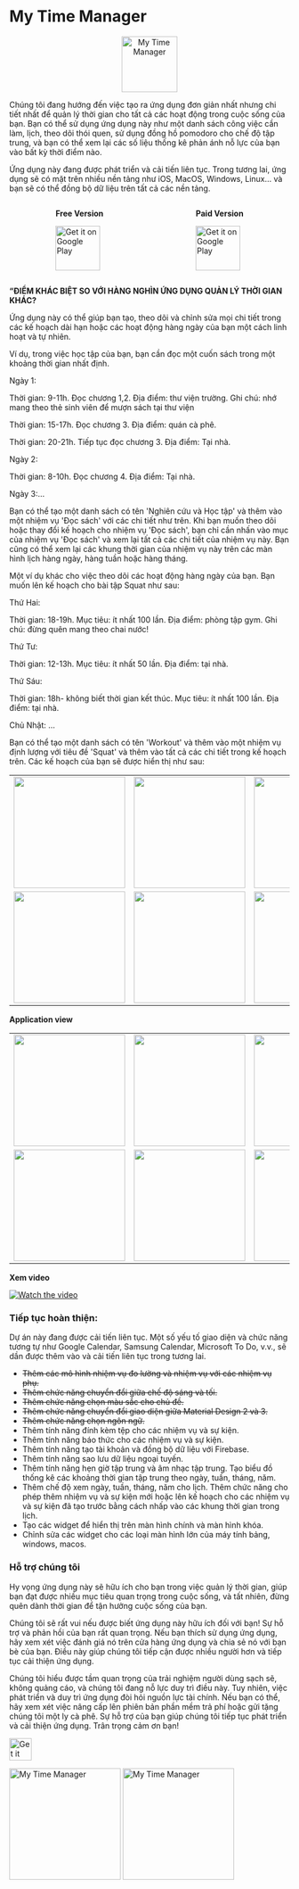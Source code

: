 # My Time Manager

<p align="center">
<img src="./res/ic_launcher.png" height="100" alt="My Time Manager" />
</p>

Chúng tôi đang hướng đến việc tạo ra ứng dụng đơn giản nhất nhưng chi tiết nhất để quản lý thời gian cho tất cả các hoạt động trong cuộc sống của bạn. Bạn có thể sử dụng ứng dụng này như một danh sách công việc cần làm, lịch, theo dõi thói quen, sử dụng đồng hồ pomodoro cho chế độ tập trung, và bạn có thể xem lại các số liệu thống kê phản ánh nỗ lực của bạn vào bất kỳ thời điểm nào.

Ứng dụng này đang được phát triển và cải tiến liên tục. Trong tương lai, ứng dụng sẽ có mặt trên nhiều nền tảng như iOS, MacOS, Windows, Linux… và bạn sẽ có thể đồng bộ dữ liệu trên tất cả các nền tảng.

<div style="display: flex; justify-content: space-around;">
<div>

**Free Version**

<img src="./res/get_it_on_google_play.png"
alt="Get it on Google Play" 
height="80">

</div>
<div>

**Paid Version**

<img src="./res/get_it_on_google_play.png"
alt="Get it on Google Play" 
height="80">

</div>
</div>

**“ĐIỂM KHÁC BIỆT SO VỚI HÀNG NGHÌN ỨNG DỤNG QUẢN LÝ THỜI GIAN KHÁC?**

Ứng dụng này có thể giúp bạn tạo, theo dõi và chỉnh sửa mọi chi tiết trong các kế hoạch dài hạn hoặc các hoạt động hàng ngày của bạn một cách linh hoạt và tự nhiên.

Ví dụ, trong việc học tập của bạn, bạn cần đọc một cuốn sách trong một khoảng thời gian nhất định.

Ngày 1:

Thời gian: 9-11h. Đọc chương 1,2. Địa điểm: thư viện trường. Ghi chú: nhớ mang theo thẻ sinh viên để mượn sách tại thư viện

Thời gian: 15-17h. Đọc chương 3. Địa điểm: quán cà phê.

Thời gian: 20-21h. Tiếp tục đọc chương 3. Địa điểm: Tại nhà.

Ngày 2:

Thời gian: 8-10h. Đọc chương 4. Địa điểm: Tại nhà.

Ngày 3:…

Bạn có thể tạo một danh sách có tên 'Nghiên cứu và Học tập' và thêm vào một nhiệm vụ 'Đọc sách' với các chi tiết như trên. Khi bạn muốn theo dõi hoặc thay đổi kế hoạch cho nhiệm vụ 'Đọc sách', bạn chỉ cần nhấn vào mục của nhiệm vụ 'Đọc sách' và xem lại tất cả các chi tiết của nhiệm vụ này. Bạn cũng có thể xem lại các khung thời gian của nhiệm vụ này trên các màn hình lịch hàng ngày, hàng tuần hoặc hàng tháng.

Một ví dụ khác cho việc theo dõi các hoạt động hàng ngày của bạn. Bạn muốn lên kế hoạch cho bài tập Squat như sau:

Thứ Hai:

Thời gian: 18-19h. Mục tiêu: ít nhất 100 lần. Địa điểm: phòng tập gym. Ghi chú: đừng quên mang theo chai nước!

Thứ Tư:

Thời gian: 12-13h. Mục tiêu: ít nhất 50 lần. Địa điểm: tại nhà.

Thứ Sáu:

Thời gian: 18h- không biết thời gian kết thúc. Mục tiêu: ít nhất 100 lần. Địa điểm: tại nhà.

Chủ Nhật: …

Bạn có thể tạo một danh sách có tên 'Workout' và thêm vào một nhiệm vụ định lượng với tiêu đề 'Squat' và thêm vào tất cả các chi tiết trong kế hoạch trên. Các kế hoạch của bạn sẽ được hiển thị như sau:

<div style="text-align: center">
    <table>
        <tr>
            <td style="text-align: center">
                <a href="./res/example-read-a-book.jpg">
                    <img src="./res/example-read-a-book.jpg" width="200"/>
                </a>
            </td>            
            <td style="text-align: center">
                <a href="./res/example-squat.jpg">
                    <img src="./res/example-squat.jpg" width="200"/>
                </a>
            </td>
            <td style="text-align: center">
                <a href="./res/example-timeline-show.jpg">
                    <img src="./res/example-timeline-show.jpg" width="200" />
                </a>
            </td>
        </tr>
        <tr>
            <td style="text-align: center">
                <a href="./res/example-daily-view.jpg">
                    <img src="./res/example-daily-view.jpg" width="200"/>
                </a>
            </td>
            <td style="text-align: center">
                <a href="./res/example-weekly-view.jpg">
                    <img src="./res/example-weekly-view.jpg" width="200"/>
                </a>
            </td>
            <td style="text-align: center">
                <a href="./res/example-monthly-view.jpg">
                    <img src="./res/example-monthly-view.jpg"  width="200"/>
                </a>
            </td>
        </tr>
    </table>
</div>



**Application view**

<div style="text-align: center">
    <table>
        <tr>
            <td style="text-align: center">
                <a href="./res/overview.jpg">
                    <img src="./res/overview.jpg" width="200"/>
                </a>
            </td>            
            <td style="text-align: center">
                <a href="./res/timeline.jpg">
                    <img src="./res/timeline.jpg" width="200"/>
                </a>
            </td>
            <td style="text-align: center">
                <a href="./res/plan-tracking.jpg">
                    <img src="./res/plan-tracking.jpg" width="200" />
                </a>
            </td>
        </tr>
        <tr>
            <td style="text-align: center">
                <a href="./res/task.jpg">
                    <img src="./res/task.jpg" width="200"/>
                </a>
            </td>
            <td style="text-align: center">
                <a href="./res/measurabletask.jpg">
                    <img src="./res/measurabletask.jpg" width="200"/>
                </a>
            </td>
            <td style="text-align: center">
                <a href="./res/taskwithsubtasks.jpg">
                    <img src="./res/taskwithsubtasks.jpg"  width="200"/>
                </a>
            </td>
        </tr>
    </table>
</div>

**Xem video**

[![Watch the video](https://i.ytimg.com/vi/SO-OVcBwWQE/oar2.jpg?sqp=-oaymwEdCJUDENAFSFWQAgHyq4qpAwwIARUAAIhCcAHAAQY=&rs=AOn4CLBF2t8dR2R-seFsPHIdsmcPoYg-kA)](https://www.youtube.com/shorts/SO-OVcBwWQE)


### Tiếp tục hoàn thiện:
Dự án này đang được cải tiến liên tục. Một số yếu tố giao diện và chức năng tương tự như Google Calendar, Samsung Calendar, Microsoft To Do, v.v., sẽ dần được thêm vào và cải tiến liên tục trong tương lai.

* ~~Thêm các mô hình nhiệm vụ đo lường và nhiệm vụ với các nhiệm vụ phụ.~~
* ~~Thêm chức năng chuyển đổi giữa chế độ sáng và tối.~~
* ~~Thêm chức năng chọn màu sắc cho chủ đề.~~
* ~~Thêm chức năng chuyển đổi giao diện giữa Material Design 2 và 3.~~
* ~~Thêm chức năng chọn ngôn ngữ.~~
* Thêm tính năng đính kèm tệp cho các nhiệm vụ và sự kiện.
* Thêm tính năng báo thức cho các nhiệm vụ và sự kiện.
* Thêm tính năng tạo tài khoản và đồng bộ dữ liệu với Firebase.
* Thêm tính năng sao lưu dữ liệu ngoại tuyến.
* Thêm tính năng hẹn giờ tập trung và âm nhạc tập trung. Tạo biểu đồ thống kê các khoảng thời gian tập trung theo ngày, tuần, tháng, năm.
* Thêm chế độ xem ngày, tuần, tháng, năm cho lịch. Thêm chức năng cho phép thêm nhiệm vụ và sự kiện mới hoặc lên kế hoạch cho các nhiệm vụ và sự kiện đã tạo trước bằng cách nhấp vào các khung thời gian trong lịch.
* Tạo các widget để hiển thị trên màn hình chính và màn hình khóa.
* Chỉnh sửa các widget cho các loại màn hình lớn của máy tính bảng, windows, macos.


### Hỗ trợ chúng tôi
Hy vọng ứng dụng này sẽ hữu ích cho bạn trong việc quản lý thời gian, giúp bạn đạt được nhiều mục tiêu quan trọng trong cuộc sống, và tất nhiên, đừng quên dành thời gian để tận hưởng cuộc sống của bạn.

Chúng tôi sẽ rất vui nếu được biết ứng dụng này hữu ích đối với bạn! Sự hỗ trợ và phản hồi của bạn rất quan trọng. Nếu bạn thích sử dụng ứng dụng, hãy xem xét việc đánh giá nó trên cửa hàng ứng dụng và chia sẻ nó với bạn bè của bạn. Điều này giúp chúng tôi tiếp cận được nhiều người hơn và tiếp tục cải thiện ứng dụng.

Chúng tôi hiểu được tầm quan trọng của trải nghiệm người dùng sạch sẽ, không quảng cáo, và chúng tôi đang nỗ lực duy trì điều này. Tuy nhiên, việc phát triển và duy trì ứng dụng đòi hỏi nguồn lực tài chính. Nếu bạn có thể, hãy xem xét việc nâng cấp lên phiên bản phần mềm trả phí hoặc gửi tặng chúng tôi một ly cà phê. Sự hỗ trợ của bạn giúp chúng tôi tiếp tục phát triển và cải thiện ứng dụng. Trân trọng cảm ơn bạn!

[<img src="./res/paypal.jpg"
alt="Get it on Google Play" 
height="40">](https://www.paypal.me/dienvu1008)

<img src="./res/techcombank.jpg" height="200" alt="My Time Manager" />

<img src="./res/momo.jpg" height="200" alt="My Time Manager" />